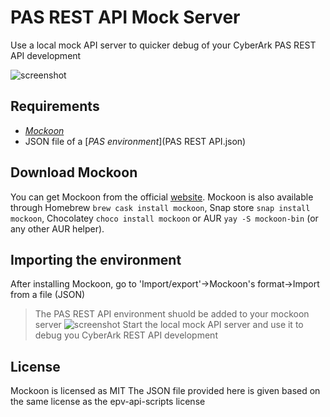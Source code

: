 # PAS REST API Mock Server

Use a local mock API server to quicker debug of your CyberArk PAS REST API development

![screenshot](https://github.com/cyberark/epv-api-scripts/blob/DebugWIP/Mock%20Server/images/mockoon_pas_restapi.png)

## Requirements

- [*Mockoon*](#download-mockoon)
- JSON file of a [*PAS environment*](PAS REST API.json)

## Download Mockoon

You can get Mockoon from the official [website](https://mockoon.com/#download). Mockoon is also available through Homebrew `brew cask install mockoon`, Snap store `snap install mockoon`, Chocolatey `choco install mockoon` or AUR `yay -S mockoon-bin` (or any other AUR helper).

## Importing the environment

After installing Mockoon, go to 'Import/export'->Mockoon's format->Import from a file (JSON)
> The PAS REST API environment shuold be added to your mockoon server
![screenshot](https://github.com/cyberark/epv-api-scripts/blob/DebugWIP/Mock%20Server/images/import_menu.png)
Start the local mock API server and use it to debug you CyberArk REST API development

## License

Mockoon is licensed as MIT
The JSON file provided here is given based on the same license as the epv-api-scripts license